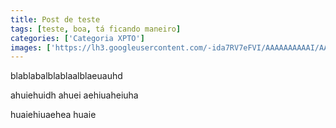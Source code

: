 ```yaml
---
title: Post de teste
tags: [teste, boa, tá ficando maneiro]
categories: ['Categoria XPTO']
images: ['https://lh3.googleusercontent.com/-ida7RV7eFVI/AAAAAAAAAAI/AAAAAAAAAAA/UbN-BaLhaHc/photo.jpg']
---
```


blablabalblablaalblaeuauhd

ahuiehuidh
ahuei
aehiuaheiuha

huaiehiuaehea
huaie
